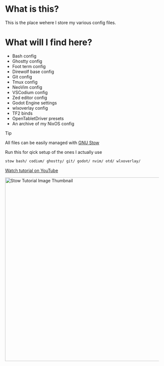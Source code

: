 # What is this?

This is the place wehere I store my various config files.

# What will I find here?

- Bash config
- Ghostty config
- Foot term config
- Direwolf base config
- Git config
- Tmux config
- NeoVim config
- VSCodium config
- Zed editor config
- Godot Engine settings
- wlxoverlay config
- TF2 binds
- OpenTabletDriver presets
- An archive of my NixOS config

> [!TIP]
> All files can be easily managed with [GNU Stow](https://www.gnu.org/software/stow/)
>
> Run this for qick setup of the ones I actually use
>```bash
>stow bash/ codium/ ghostty/ git/ godot/ nvim/ otd/ wlxoverlay/
>```
> 
> [Watch tutorial on YouTube](https://youtu.be/y6XCebnB9gs)
> 
><a href="https://youtu.be/y6XCebnB9gs"><img src="https://img.youtube.com/vi/y6XCebnB9gs/maxresdefault.jpg" width="600" alt="Stow Tutorial Image Thumbnail"/></a>

